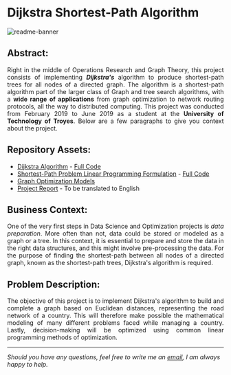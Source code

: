 #  Dijkstra Shortest-Path Algorithm

![readme-banner](https://user-images.githubusercontent.com/108199052/206318719-fb14a8fb-5df2-49ef-a387-82ab55b9a0c3.jpg)

## Abstract:

<p align="justify">Right in the middle of Operations Research and Graph Theory, this project consists of implementing <i><b>Dijkstra's</b></i> algorithm to produce shortest-path trees for all nodes of a directed graph. The algorithm is a shortest-path algorithm part of the larger class of Graph and tree search algorithms, with a <b>wide range of applications</b> from graph optimization to network routing protocols, all the way to distributed computing. This project was conducted from February 2019 to June 2019 as a student at the <b>University of Technology of Troyes</b>. Below are a few paragraphs to give you context about the project.</p>

## Repository Assets:

- [Dijkstra Algorithm](dijkstra_pre-processing/) - [Full Code](dijkstra_pre-processing/dijkstra_algorithm.bas)
- [Shortest-Path Problem Linear Programming Formulation](dijkstra_pre-processing/linear_programming_formulation/) - [Full Code](dijkstra_pre-processing/linear_programming_formulation/shortest_path_model.mod)
- [Graph Optimization Models](linear_models_ampl/)
- [Project Report](graph_optimization_report.pdf) - To be translated to English

## Business Context:

<p align="justify">One of the very first steps in Data Science and Optimization projects is <i>data preparation</i>. More often than not, data could be stored or modeled as a graph or a tree. In this context, it is essential to prepare and store the data in the right data structures, and this might involve pre-processing the data. For the purpose of finding the shortest-path between all nodes of a directed graph, known as the shortest-path trees, Dijkstra's algorithm is required.</p>

## Problem Description:

<p align="justify">The objective of this project is to implement Dijkstra's algorithm to build and complete a graph based on Euclidean distances, representing the road network of a country. This will therefore make possible the mathematical modeling of many different problems faced while managing a country. Lastly, decision-making will be optimized using common linear programming methods of optimization.</p>

***

<i>Should you have any questions, feel free to write me an [email](mailto:mlepicier.msc2022@ivey.ca), I am always happy to help.</i>